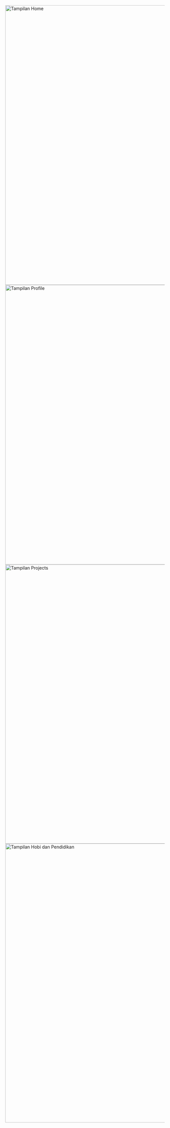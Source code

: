 
<img width="1862" height="883" alt="Tampilan Home" src="https://github.com/user-attachments/assets/426cac44-e783-4f0d-8923-70fded624cfe" />
<img width="1857" height="883" alt="Tampilan Profile" src="https://github.com/user-attachments/assets/51a04e04-9918-4ef4-aea0-010d51978e07" />
<img width="1847" height="881" alt="Tampilan Projects" src="https://github.com/user-attachments/assets/d2539b6d-a1de-4e78-9ef4-a31a917929ea" />
<img width="1846" height="881" alt="Tampilan Hobi dan Pendidikan" src="https://github.com/user-attachments/assets/e9df2ef6-bb20-4478-9cd7-d46dda7bab3b" />
